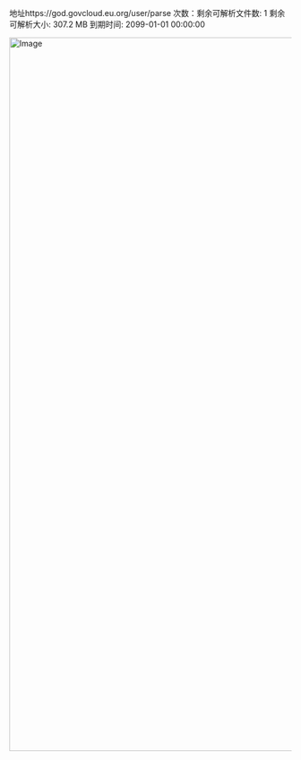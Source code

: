 地址https://god.govcloud.eu.org/user/parse
次数：剩余可解析文件数: 1
剩余可解析大小: 307.2 MB
到期时间: 2099-01-01 00:00:00

<img width="2002" height="1274" alt="Image" src="https://github.com/user-attachments/assets/6a3cf33f-43b6-4340-a7a0-0c1f9a4e75e6" />
